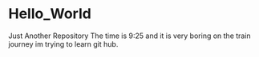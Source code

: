 # Hello_World
Just Another Repository 
The time is 9:25 and it is very boring on the train journey im trying to learn git hub.
